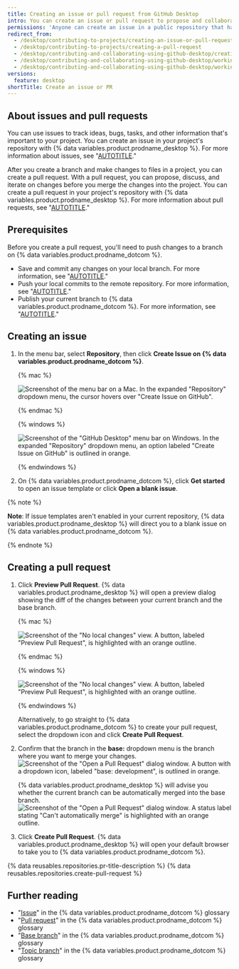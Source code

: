 ```yaml
---
title: Creating an issue or pull request from GitHub Desktop
intro: You can create an issue or pull request to propose and collaborate on changes to a repository.
permissions: 'Anyone can create an issue in a public repository that has issues enabled. Anyone with read permissions to a repository can create a pull request, but you must have write permissions to create a branch.'
redirect_from:
  - /desktop/contributing-to-projects/creating-an-issue-or-pull-request
  - /desktop/contributing-to-projects/creating-a-pull-request
  - /desktop/contributing-and-collaborating-using-github-desktop/creating-an-issue-or-pull-request
  - /desktop/contributing-and-collaborating-using-github-desktop/working-with-your-remote-repository-on-github-or-github-enterprise/creating-an-issue-or-pull-request
  - /desktop/contributing-and-collaborating-using-github-desktop/working-with-your-remote-repository-on-github-or-github-enterprise/creating-an-issue-or-pull-request-from-github-desktop
versions:
  feature: desktop
shortTitle: Create an issue or PR
---
```

## About issues and pull requests

You can use issues to track ideas, bugs, tasks, and other information that's important to your project. You can create an issue in your project's repository with {% data variables.product.prodname_desktop %}. For more information about issues, see "[AUTOTITLE](/issues/tracking-your-work-with-issues/about-issues)."

After you create a branch and make changes to files in a project, you can create a pull request. With a pull request, you can propose, discuss, and iterate on changes before you merge the changes into the project. You can create a pull request in your project's repository with {% data variables.product.prodname_desktop %}. For more information about pull requests, see "[AUTOTITLE](/pull-requests/collaborating-with-pull-requests/proposing-changes-to-your-work-with-pull-requests/about-pull-requests)."

## Prerequisites

Before you create a pull request, you'll need to push changes to a branch on {% data variables.product.prodname_dotcom %}.
- Save and commit any changes on your local branch. For more information, see "[AUTOTITLE](/desktop/making-changes-in-a-branch/committing-and-reviewing-changes-to-your-project-in-github-desktop)."
- Push your local commits to the remote repository. For more information, see "[AUTOTITLE](/desktop/making-changes-in-a-branch/pushing-changes-to-github-from-github-desktop)."
- Publish your current branch to {% data variables.product.prodname_dotcom %}. For more information, see "[AUTOTITLE](/desktop/making-changes-in-a-branch/managing-branches-in-github-desktop)."

## Creating an issue

1. In the menu bar, select **Repository**, then click **Create Issue on {% data variables.product.prodname_dotcom %}**.

   {% mac %}

   ![Screenshot of the menu bar on a Mac. In the expanded "Repository" dropdown menu, the cursor hovers over "Create Issue on GitHub".](/assets/images/help/desktop/create-issue-mac.png)

   {% endmac %}

   {% windows %}

   ![Screenshot of the "GitHub Desktop" menu bar on Windows. In the expanded "Repository" dropdown menu, an option labeled "Create Issue on GitHub" is outlined in orange.](/assets/images/help/desktop/create-issue-windows.png)

   {% endwindows %}

1. On {% data variables.product.prodname_dotcom %}, click **Get started** to open an issue template or click **Open a blank issue**.

{% note %}

**Note**: If issue templates aren't enabled in your current repository, {% data variables.product.prodname_desktop %} will direct you to a blank issue on {% data variables.product.prodname_dotcom %}.

{% endnote %}

## Creating a pull request

1. Click **Preview Pull Request**. {% data variables.product.prodname_desktop %} will open a preview dialog showing the diff of the changes between your current branch and the base branch.

   {% mac %}

   ![Screenshot of the "No local changes" view. A button, labeled "Preview Pull Request", is highlighted with an orange outline.](/assets/images/help/desktop/mac-preview-pull-request.png)

   {% endmac %}

   {% windows %}

   ![Screenshot of the "No local changes" view. A button, labeled "Preview Pull Request", is highlighted with an orange outline.](/assets/images/help/desktop/windows-preview-pull-request.png)

   {% endwindows %}

   Alternatively, to go straight to {% data variables.product.prodname_dotcom %} to create your pull request, select the dropdown icon and click **Create Pull Request**.
1. Confirm that the branch in the **base:** dropdown menu is the branch where you want to merge your changes.
   ![Screenshot of the "Open a Pull Request" dialog window. A button with a dropdown icon, labeled "base: development", is outlined in orange.](/assets/images/help/desktop/base-branch-selection.png)

   {% data variables.product.prodname_desktop %} will advise you whether the current branch can be automatically merged into the base branch.
   ![Screenshot of the "Open a Pull Request" dialog window. A status label stating "Can't automatically merge" is highlighted with an orange outline.](/assets/images/help/desktop/preview-dialog-merge-status.png)

1. Click **Create Pull Request**. {% data variables.product.prodname_desktop %} will open your default browser to take you to {% data variables.product.prodname_dotcom %}.

{% data reusables.repositories.pr-title-description %}
{% data reusables.repositories.create-pull-request %}

## Further reading

- "[Issue](/get-started/learning-about-github/github-glossary#issue)" in the {% data variables.product.prodname_dotcom %} glossary
- "[Pull request](/get-started/learning-about-github/github-glossary#pull-request)" in the {% data variables.product.prodname_dotcom %} glossary
- "[Base branch](/get-started/learning-about-github/github-glossary#base-branch)" in the {% data variables.product.prodname_dotcom %} glossary
- "[Topic branch](/get-started/learning-about-github/github-glossary#topic-branch)" in the {% data variables.product.prodname_dotcom %} glossary
